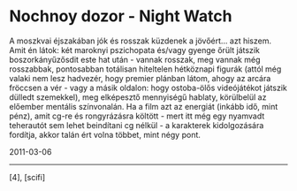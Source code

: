 # Nochnoy dozor - Night Watch

A moszkvai éjszakában jók és rosszak küzdenek a jövőért... azt hiszem. Amit én látok: két maroknyi pszichopata és/vagy gyenge őrült játszik boszorkányűzősdit este hat után - vannak rosszak, meg vannak még rosszabbak, pontosabban totálisan hiteltelen hétköznapi figurák (attól még valaki nem lesz hadvezér, hogy premier plánban látom, ahogy az arcára fröccsen a vér - vagy a másik oldalon: hogy ostoba-ölős videójátékot játszik dülledt szemekkel), meg elképesztő mennyiségű hablaty, körülbelül az előember mentális színvonalán. Ha a film azt az energiát (inkább idő, mint pénz), amit cg-re és rongyrázásra költött - mert itt még egy nyamvadt teherautót sem lehet beindítani cg nélkül - a karakterek kidolgozására fordítja, akkor talán ért volna többet, mint négy pont.

2011-03-06 

----

[4], [scifi]
